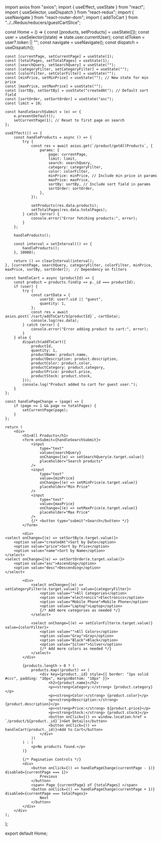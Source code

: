 
import axios from "axios";
import { useEffect, useState } from "react";
import { useSelector, useDispatch } from "react-redux";
import { useNavigate } from "react-router-dom";
import { addToCart } from "../../Redux/reducers/guestCartSlice";

const Home = () => {
    const [products, setProducts] = useState([]);
    const user = useSelector((state) => state.user.currentUser);
    const idToken = user?.token || "";
    const navigate = useNavigate(); 
    const dispatch = useDispatch();

    const [currentPage, setCurrentPage] = useState(1);
    const [totalPages, setTotalPages] = useState(1);
    const [searchQuery, setSearchQuery] = useState("");
    const [categoryFilter, setCategoryFilter] = useState("");
    const [colorFilter, setColorFilter] = useState("");
    const [minPrice, setMinPrice] = useState(""); // New state for min price
    const [maxPrice, setMaxPrice] = useState("");
    const [sortBy, setSortBy] = useState("createdAt"); // Default sort field
    const [sortOrder, setSortOrder] = useState("asc");
    const limit = 10;

    const handleSearchSubmit = (e) => {
        e.preventDefault(); 
        setCurrentPage(1); // Reset to first page on search
    };  

    useEffect(() => {
        const handleProducts = async () => {
            try {
                const res = await axios.get(`/product/getAllProducts`, {
                    params: {
                        page: currentPage,
                        limit: limit,
                        search: searchQuery,
                        category: categoryFilter,
                        color: colorFilter,
                        minPrice: minPrice, // Include min price in params
                        maxPrice: maxPrice,
                        sortBy: sortBy, // Include sort field in params
                        sortOrder: sortOrder,
                    },
                });

                setProducts(res.data.products); 
                setTotalPages(res.data.totalPages); 
            } catch (error) {
                console.error("Error fetching products:", error);
            }
        };
        
        handleProducts();

        const interval = setInterval(() => {
            handleProducts();
        }, 10000);

        return () => clearInterval(interval);
    }, [currentPage, searchQuery, categoryFilter, colorFilter, minPrice, maxPrice, sortBy, sortOrder]);  // Dependency on filters

    const handleCart = async (productId) => {
        const product = products.find(p => p._id === productId);
        if (user) {
            try {
                const cartData = {
                    userId: user?.uid || "guest",
                    quantity: 1,
                };
                const res = await axios.post(`/cart/addToCart/${productId}`, cartData);
                console.log(res.data);
            } catch (error) {
                console.error("Error adding product to cart:", error);
            }
        } else {
            dispatch(addToCart({ 
                productId, 
                quantity: 1, 
                productName: product.name,
                productDescription: product.description,
                productColor: product.color,
                productCategory: product.category,
                productPrice: product.price,
                productStock: product.stock,
            }));
            console.log("Product added to cart for guest user.");
        }
    };  

    const handlePageChange = (page) => {
        if (page >= 1 && page <= totalPages) {
            setCurrentPage(page);
        }
    };

    return (
        <div>
            <h1>All Products</h1>
            <form onSubmit={handleSearchSubmit}>
                <input 
                    type="text" 
                    value={searchQuery} 
                    onChange={(e) => setSearchQuery(e.target.value)} 
                    placeholder="Search products" 
                />
                <input 
                    type="text" 
                    value={minPrice} 
                    onChange={(e) => setMinPrice(e.target.value)} 
                    placeholder="Min Price" 
                />
                <input 
                    type="text" 
                    value={maxPrice} 
                    onChange={(e) => setMaxPrice(e.target.value)} 
                    placeholder="Max Price" 
                />
                {/* <button type="submit">Search</button> */}
            </form>

            <div>
    <select onChange={(e) => setSortBy(e.target.value)}>
        <option value="createdAt">Sort by Date</option>
        <option value="price">Sort by Price</option>
        <option value="name">Sort by Name</option>
    </select>
    <select onChange={(e) => setSortOrder(e.target.value)}>
        <option value="asc">Ascending</option>
        <option value="desc">Descending</option>
    </select>
</div>

            <div>
                <select onChange={(e) => setCategoryFilter(e.target.value)} value={categoryFilter}>
                    <option value="">All Categories</option>
                    <option value="electronics">Electronics</option>
                    <option value="Mobile Phone">Mobile Phone</option>
                    <option value="Laptop">Laptop</option>
                    {/* Add more categories as needed */}
                </select>

                <select onChange={(e) => setColorFilter(e.target.value)} value={colorFilter}>
                    <option value="">All Colors</option>
                    <option value="Gray">Gray</option>
                    <option value="Black">Black</option>
                    <option value="Silver">Silver</option>
                    {/* Add more colors as needed */}
                </select>
            </div>

            {products.length > 0 ? (
                products.map((product) => (
                    <div key={product._id} style={{ border: "1px solid #ccc", padding: "10px", marginBottom: "10px" }}>
                        <h2>{product.name}</h2>
                        <p><strong>Category:</strong> {product.category}</p>
                        <p><strong>Color:</strong> {product.color}</p>
                        <p><strong>Description:</strong> {product.description}</p>
                        <p><strong>Price:</strong> ${product.price}</p>
                        <p><strong>Stock:</strong> {product.stock}</p>
                        <button onClick={() => window.location.href = `/product/${product._id}`}>Get Details</button>
                        <button onClick={() => handleCart(product._id)}>Add to Cart</button>
                    </div>
                ))
            ) : (
                <p>No products found.</p>
            )}

            {/* Pagination Controls */}
            <div>
                <button onClick={() => handlePageChange(currentPage - 1)} disabled={currentPage === 1}>
                    Previous
                </button>
                <span> Page {currentPage} of {totalPages} </span>
                <button onClick={() => handlePageChange(currentPage + 1)} disabled={currentPage === totalPages}>
                    Next
                </button>
            </div>
        </div>
    );
};

export default Home;
